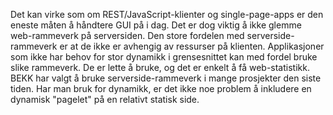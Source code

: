 Det kan virke som om REST/JavaScript-klienter og single-page-apps er den eneste måten å håndtere GUI på i dag. Det er dog viktig å ikke glemme web-rammeverk på serversiden. Den store fordelen med serverside-rammeverk er at de ikke er avhengig av ressurser på klienten. Applikasjoner som ikke har behov for stor dynamikk i grensesnittet kan med fordel bruke slike rammeverk. De er lette å bruke, og det er enkelt å få web-statistikk. BEKK har valgt å bruke serverside-rammeverk i mange prosjekter den siste tiden. Har man bruk for dynamikk, er det ikke noe problem å inkludere en dynamisk "pagelet" på en relativt statisk side.